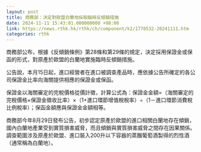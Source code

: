 ```yaml
---
layout: post
title: 商務部：決定對歐盟白蘭地採取臨時反傾銷措施
date: 2024-11-11 15:43:01.000000000 +08:00
link: https://news.rthk.hk/rthk/ch/component/k2/1778532-20241111.htm
categories: rthk
---
```


商務部公布，根據《反傾銷條例》第28條和第29條的規定，決定採用保證金或保函的形式，對原產於歐盟的白蘭地實施臨時反傾銷措施。

公告說，本月15日起，進口經營者在進口被調查產品時，應依據公告所確定的各公司保證金比率向海關提供相應的保證金或保函。

保證金以海關審定的完稅價格從價計徵，計算公式為：保證金金額=（海關審定的完稅價格×保證金徵收比率）×（1+進口環節增值稅稅率）÷（1－進口環節消費稅比例稅率）；保函金額應與保證金金額相等。

商務部今年8月29日發布公告，初步認定原產於歐盟的進口相關白蘭地存在傾銷，國內白蘭地產業受到實質損害威脅，而且傾銷與實質損害威脅之間存在因果關係。調查範圍涉及原產於歐盟、進口裝入200升以下容器的蒸餾葡萄酒製得的烈性酒（通常稱為白蘭地）。
